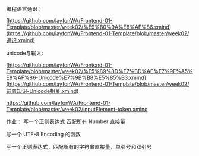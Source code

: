编程语言通识：

[https://github.com/layfonWA/Frontend-01-Template/blob/master/week02/%E9%80%9A%E8%AF%86.xmind](https://github.com/layfonWA/Frontend-01-Template/blob/master/week02/通识.xmind)

unicode与输入:

[https://github.com/layfonWA/Frontend-01-Template/blob/master/week02/%E5%89%8D%E7%BD%AE%E7%9F%A5%E8%AF%86-Unicode%E7%9B%B8%E5%85%B3.xmind](https://github.com/layfonWA/Frontend-01-Template/blob/master/week02/前置知识-Unicode相关.xmind)

https://github.com/layfonWA/Frontend-01-Template/blob/master/week02/inputElement-token.xmind


作业：
写一个正则表达式 匹配所有 Number 直接量



写一个 UTF-8 Encoding 的函数



写一个正则表达式，匹配所有的字符串直接量，单引号和双引号


